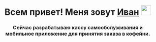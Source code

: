 <h1 align="center">Всем привет! Меня зовут <a href="" target="_blank">Иван</a> 
<img src="https://github.com/blackcater/blackcater/raw/main/images/Hi.gif" height="32"/></h1>
<h3 align="center">Сейчас разрабатываю кассу самообслуживания и мобильное приложение для принятия заказа в кофейни.</h3>
